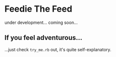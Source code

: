 # Feedie The Feed
under development... coming soon...

## If you feel adventurous...
...just check `try_me.rb` out, it's quite self-explanatory.
